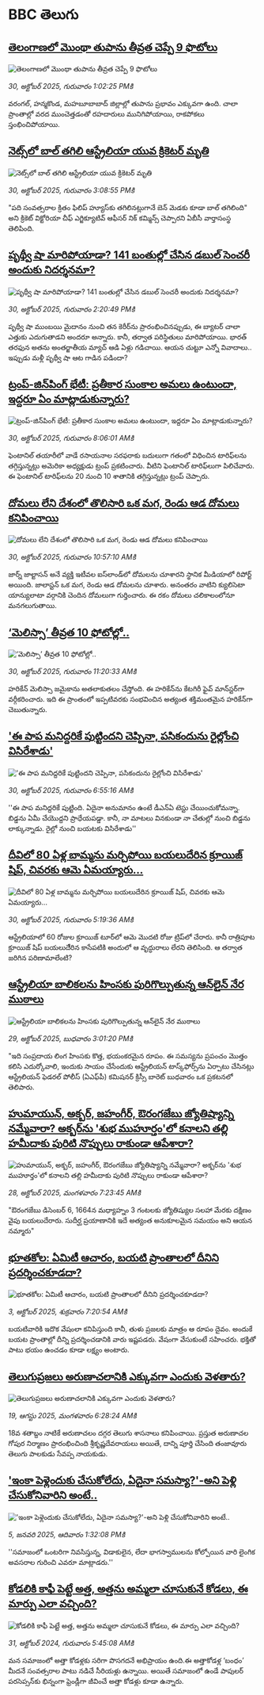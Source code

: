 # BBC తెలుగు## [తెలంగాణలో మొంథా తుపాను తీవ్రత చెప్పే 9 ఫొటోలు](https://www.bbc.com/telugu/articles/c1d0qevqp0ko?at_medium=RSS&at_campaign=rss?at_campaign=githubrss)![తెలంగాణలో మొంథా తుపాను తీవ్రత చెప్పే 9 ఫొటోలు](https://ichef.bbci.co.uk/ace/ws/240/cpsprodpb/9cb7/live/b5a0a830-b588-11f0-aeb3-8b84e9ca5314.jpg)_30, అక్టోబర్ 2025, గురువారం 1:02:25 PMకి_వరంగల్, హన్మకొండ, మహబూబాబాద్ జిల్లాల్లో తుపాను ప్రభావం ఎక్కువగా ఉంది. 
చాలా ప్రాంతాల్లో వరద ముంచెత్తడంతో రహదారులు మునిగిపోయాయి, రాకపోకలు స్తంభించిపోయాయి.## [నెట్స్‌లో బాల్ తగిలి ఆస్ట్రేలియా యువ క్రికెటర్ మృతి](https://www.bbc.com/telugu/articles/c0l7k61p87wo?at_medium=RSS&at_campaign=rss?at_campaign=githubrss)![నెట్స్‌లో బాల్ తగిలి ఆస్ట్రేలియా యువ క్రికెటర్ మృతి](https://ichef.bbci.co.uk/ace/ws/240/cpsprodpb/7665/live/3daaebf0-b59d-11f0-ba75-093eca1ac29b.jpg)_30, అక్టోబర్ 2025, గురువారం 3:08:55 PMకి_"పది సంవత్సరాల క్రితం ఫిలిప్ హ్యూస్‌కు తగిలినట్లుగానే బెన్ మెడకు కూడా బాల్ తగిలింది" అని క్రికెట్ విక్టోరియా చీఫ్ ఎగ్జిక్యూటివ్ ఆఫీసర్ నిక్ కమ్మిన్స్ చెప్పారని ఏబీసీ వార్తాసంస్థ తెలిపింది.## [పృథ్వీ షా మారిపోయాడా? 141 బంతుల్లో చేసిన డబుల్ సెంచరీ అందుకు నిదర్శనమా?](https://www.bbc.com/telugu/articles/cjw97npzvxpo?at_medium=RSS&at_campaign=rss?at_campaign=githubrss)![పృథ్వీ షా మారిపోయాడా? 141 బంతుల్లో చేసిన డబుల్ సెంచరీ అందుకు నిదర్శనమా?](https://ichef.bbci.co.uk/ace/ws/240/cpsprodpb/546a/live/93ab7f90-b595-11f0-aa13-0b0479f6f42a.jpg)_30, అక్టోబర్ 2025, గురువారం 2:20:49 PMకి_పృథ్వీ షా ముంబయి మైదానం నుంచి తన కెరీర్‌ను ప్రారంభించినప్పుడు, ఈ బ్యాటర్ చాలా ఎత్తుకు ఎదుగుతాడని అందరూ అన్నారు. కానీ, తర్వాత పరిస్థితులు మారిపోయాయి. భారత్ తరఫున అతను అంతర్జాతీయ మ్యాచ్ ఆడి ఏళ్లు గడిచాయి. ఆయన చుట్టూ ఎన్నో వివాదాలు.. ఇప్పుడు మళ్లీ పృథ్వీ షా ఆట గాడిన పడిందా?## [ట్రంప్-జిన్‌పింగ్ భేటీ: ప్రతీకార సుంకాల అమలు ఉంటుందా, ఇద్దరూ ఏం మాట్లాడుకున్నారు?](https://www.bbc.com/telugu/articles/ce3ky4jlk1no?at_medium=RSS&at_campaign=rss?at_campaign=githubrss)![ట్రంప్-జిన్‌పింగ్ భేటీ: ప్రతీకార సుంకాల అమలు ఉంటుందా, ఇద్దరూ ఏం మాట్లాడుకున్నారు?](https://ichef.bbci.co.uk/ace/ws/240/cpsprodpb/8644/live/91e2b930-b563-11f0-ba75-093eca1ac29b.jpg)_30, అక్టోబర్ 2025, గురువారం 8:06:01 AMకి_ఫెంటానిల్ తయారీలో వాడే రసాయనాల సరఫరాకు బదులుగా గతంలో విధించిన టారిఫ్‌లను తగ్గిస్తున్నట్లు అమెరికా అధ్యక్షుడు ట్రంప్ ప్రకటించారు. వీటిని ఫెంటానిల్ టారిఫ్‌లుగా పిలిచేవారు. ఈ ఫెంటానిల్ టారిఫ్‌లను 20 నుంచి 10 శాతానికి తగ్గిస్తున్నట్లు ట్రంప్ చెప్పారు.## [దోమలు లేని దేశంలో తొలిసారి ఒక మగ, రెండు ఆడ దోమలు కనిపించాయి](https://www.bbc.com/telugu/articles/c1wlgdx1r50o?at_medium=RSS&at_campaign=rss?at_campaign=githubrss)![దోమలు లేని దేశంలో తొలిసారి ఒక మగ, రెండు ఆడ దోమలు కనిపించాయి](https://ichef.bbci.co.uk/ace/ws/240/cpsprodpb/5b0a/live/62aa65d0-b579-11f0-86b2-ed6a609e4a6c.jpg)_30, అక్టోబర్ 2025, గురువారం 10:57:10 AMకి_జార్న్ జాల్టాసన్ అనే వ్యక్తి ఇటీవల ఐస్‌లాండ్‌లో దోమలను చూశారని స్థానిక మీడియాలో రిపోర్ట్ అయింది. జాలాస్టన్ ఒక మగ, రెండు ఆడ దోమలను చూశారు. అనంతరం వాటిని క్యులిసెటా యాన్యులాటా వర్గానికి చెందిన దోమలుగా గుర్తించారు. ఈ రకం దోమలు చలికాలంలోనూ మనగలుగుతాయి.## [‘మెలిస్సా’ తీవ్రత 10 ఫోటోల్లో..](https://www.bbc.com/telugu/articles/cge52nlle49o?at_medium=RSS&at_campaign=rss?at_campaign=githubrss)![‘మెలిస్సా’ తీవ్రత 10 ఫోటోల్లో..](https://ichef.bbci.co.uk/ace/ws/240/cpsprodpb/51cc/live/78fc65d0-b57a-11f0-aa13-0b0479f6f42a.jpg)_30, అక్టోబర్ 2025, గురువారం 11:20:33 AMకి_హరికేన్ మెలిస్సా జమైకాను అతలాకుతలం చేస్తోంది. ఈ హరికేన్‌ను కేటగిరీ ఫైవ్‌ మాన్‌స్టర్‌గా వర్గీకరించారు. ఇది ఈ ప్రాంతంలో ఇప్పటివరకు సంభవించిన అత్యంత శక్తిమంతమైన హరికేన్‌గా చెబుతున్నారు.## ['ఈ పాప మనిద్దరికే పుట్టిందని చెప్పినా, పసికందును రైల్లోంచి విసిరేశాడు'](https://www.bbc.com/telugu/articles/c62elqq36xpo?at_medium=RSS&at_campaign=rss?at_campaign=githubrss)!['ఈ పాప మనిద్దరికే పుట్టిందని చెప్పినా, పసికందును రైల్లోంచి విసిరేశాడు'](https://ichef.bbci.co.uk/ace/standard/240/cpsprodpb/259f/live/9e63bdb0-b560-11f0-b2a1-6f537f66f9aa.jpg)_30, అక్టోబర్ 2025, గురువారం 6:55:16 AMకి_''ఈ పాప మనిద్దరికే పుట్టింది. ఏదైనా అనుమానం ఉంటే డీఎన్‌ఏ టెస్టు చేయించుకోమన్నా. బిడ్డను ఏమీ చేయొద్దని ప్రాధేయపడ్డా. కానీ, నా మాటలు వినకుండా నా చేతుల్లో నుంచి బిడ్డను లాక్కున్నాడు. రైల్లో నుంచి బయటకు విసిరేశాడు''## [దీవిలో 80 ఏళ్ల బామ్మను మర్చిపోయి బయలుదేరిన క్రూయిజ్ షిప్, చివరకు ఆమె ఏమయ్యారు...](https://www.bbc.com/telugu/articles/ce3ky1yyyepo?at_medium=RSS&at_campaign=rss?at_campaign=githubrss)![దీవిలో 80 ఏళ్ల బామ్మను మర్చిపోయి బయలుదేరిన క్రూయిజ్ షిప్, చివరకు ఆమె ఏమయ్యారు...](https://ichef.bbci.co.uk/ace/standard/240/cpsprodpb/8cee/live/9c208cd0-b552-11f0-ba75-093eca1ac29b.jpg)_30, అక్టోబర్ 2025, గురువారం 5:19:36 AMకి_ఆస్ట్రేలియాలో 60 రోజుల క్రూయిజ్ టూర్‌లో ఆమె మొదటి రోజు ట్రిప్‌లో చేరారు. కానీ రాత్రిపూట క్రూయిజ్ షిప్ బయలుదేేరిన కాసేపటికి అందులో ఆ వృద్ధురాలు లేరని తెలిసింది. ఆ తర్వాత  జరిగిన పరిణామాలేంటి?## [ఆస్ట్రేలియా బాలికలను హింసకు పురిగొల్పుతున్న ఆన్‌లైన్ నేర ముఠాలు ](https://www.bbc.com/telugu/articles/crl2zp108jlo?at_medium=RSS&at_campaign=rss?at_campaign=githubrss)![ఆస్ట్రేలియా బాలికలను హింసకు పురిగొల్పుతున్న ఆన్‌లైన్ నేర ముఠాలు ](https://ichef.bbci.co.uk/ace/ws/240/cpsprodpb/70f7/live/eb6e85c0-b4b3-11f0-b245-913f6e55314b.jpg)_29, అక్టోబర్ 2025, బుధవారం 3:01:20 PMకి_"ఇది సంప్రదాయ లింగ హింసకు కొత్త, భయంకరమైన రూపం. ఈ సమస్యను ప్రపంచం మొత్తం కలిసి ఎదుర్కోవాలి, ఇందుకు సాయం చేసేందుకు ఆస్ట్రేలియన్ టాస్క్‌ఫోర్స్‌ను ఏర్పాటు చేసినట్లు ఆస్ట్రేలియన్ ఫెడరల్ పోలీస్ (ఏఎఫ్‌పీ) కమిషనర్ క్రిస్సీ బారెట్ బుధవారం ఒక ప్రకటనలో తెలిపారు.## [హుమాయున్, అక్బర్, జహంగీర్, ఔరంగజేబు జ్యోతిష్యాన్ని నమ్మేవారా? అక్బర్‌ను 'శుభ ముహూర్తం'లో కనాలని తల్లి హమీదాకు పురిటి నొప్పులు రాకుండా ఆపేశారా?](https://www.bbc.com/telugu/articles/cx2dp9gr4dro?at_medium=RSS&at_campaign=rss?at_campaign=githubrss)![హుమాయున్, అక్బర్, జహంగీర్, ఔరంగజేబు జ్యోతిష్యాన్ని నమ్మేవారా? అక్బర్‌ను 'శుభ ముహూర్తం'లో కనాలని తల్లి హమీదాకు పురిటి నొప్పులు రాకుండా ఆపేశారా?](https://ichef.bbci.co.uk/ace/ws/240/cpsprodpb/168a/live/4aa8a900-b3c2-11f0-b2a1-6f537f66f9aa.jpg)_28, అక్టోబర్ 2025, మంగళవారం 7:23:45 AMకి_"ఔరంగజేబు డిసెంబర్ 6, 1664న మధ్యాహ్నం 3 గంటలకు జ్యోతిష్యుల సలహా మేరకు దక్షిణం వైపు బయలుదేరారు. సుదీర్ఘ ప్రయాణానికి ఇదే అత్యంత అనుకూలమైన సమయం అని ఆయన నమ్మారు"## [భూతకోల: ఏమిటీ ఆచారం, బయటి ప్రాంతాలలో దీనిని ప్రదర్శించకూడదా?](https://www.bbc.com/telugu/articles/cr5qjnvzg7no?at_medium=RSS&at_campaign=rss?at_campaign=githubrss)![భూతకోల: ఏమిటీ ఆచారం, బయటి ప్రాంతాలలో దీనిని ప్రదర్శించకూడదా?](https://ichef.bbci.co.uk/ace/ws/240/cpsprodpb/c56a/live/c8838e90-9f8f-11f0-b741-177e3e2c2fc7.jpg)_3, అక్టోబర్ 2025, శుక్రవారం 7:20:54 AMకి_బయటివారికి ఇదొక వేషంలా కనిపిస్తుంది కానీ, తుళు ప్రజలకు మాత్రం ఆ రూపం దైవం. అందుకే బయట ప్రాంతాల్లో దీన్ని ప్రదర్శించడానికి వారు ఇష్టపడరు. వేషంగా వేసుకుంటే సహించరు. భక్తితో పాటు భయం ఉంచడం కూడా లక్ష్యం అంటారు.## [తెలుగుప్రజలు అరుణాచలానికి ఎక్కువగా ఎందుకు వెళతారు?](https://www.bbc.com/telugu/articles/c8jp32zrzxpo?at_medium=RSS&at_campaign=rss?at_campaign=githubrss)![తెలుగుప్రజలు అరుణాచలానికి ఎక్కువగా ఎందుకు వెళతారు?](https://ichef.bbci.co.uk/ace/ws/240/cpsprodpb/cf2d/live/01932bf0-7d85-11f0-98a0-956f61945264.jpg)_19, ఆగస్టు 2025, మంగళవారం 6:28:24 AMకి_18వ శతాబ్దం నాటికే అరుణాచలం దగ్గర తెలుగు శాసనాలు కనిపించాయి. ప్రస్తుత అరుణాచల గోపుర నిర్మాణం ప్రారంభించింది శ్రీకృష్ణదేవరాయలు అయితే, దాన్ని పూర్తి చేసింది తంజావూరు తెలుగు పాలకుడు సేవప్ప నాయకుడు.## ['ఇంకా పెళ్లెందుకు చేసుకోలేదు, ఏదైనా సమస్యా?'-అని పెళ్లి చేసుకోనివారిని అంటే..](https://www.bbc.com/telugu/articles/cgq1w3lz7yyo?at_medium=RSS&at_campaign=rss?at_campaign=githubrss)!['ఇంకా పెళ్లెందుకు చేసుకోలేదు, ఏదైనా సమస్యా?'-అని పెళ్లి చేసుకోనివారిని అంటే..](https://ichef.bbci.co.uk/ace/ws/240/cpsprodpb/f6de/live/72c94a60-cb3e-11ef-87df-d575b9a434a4.jpg)_5, జనవరి 2025, ఆదివారం 1:32:08 PMకి_''సమాజంలో ఒంటరిగా నివసిస్తున్న, విడాకులైన, లేదా భాగస్వాములను కోల్పోయిన వారి లైంగిక అవసరాల గురించి ఎవరూ మాట్లాడరు.''## [కోడలికి కాఫీ పెట్టే అత్త, అత్తను అమ్మలా చూసుకునే కోడలు, ఈ మార్పు ఎలా వచ్చింది?](https://www.bbc.com/telugu/articles/c1l41zl8el2o?at_medium=RSS&at_campaign=rss?at_campaign=githubrss)![కోడలికి కాఫీ పెట్టే అత్త, అత్తను అమ్మలా చూసుకునే కోడలు, ఈ మార్పు ఎలా వచ్చింది?](https://ichef.bbci.co.uk/ace/ws/240/cpsprodpb/2b61/live/9176a6d0-8b0e-11ef-a81b-b1eda9741da3.jpg)_31, అక్టోబర్ 2024, గురువారం 5:45:08 AMకి_మన సమాజంలో అత్తా కోడళ్లకు సరిగా పొసగదనే అభిప్రాయం ఉంది.ఈ అత్తాకోడళ్ల ‘బంధం’ మీదనే సంవత్సరాల పాటు నడిచే సీరియళ్లు ఉన్నాయి. అయితే సమాజంలో ఉండే పాపులర్ పరసెప్సన్‌కు భిన్నంగా ఫ్రెండ్లీగా జీవించే అత్తా కోడళ్లు కూడా ఉన్నారు.